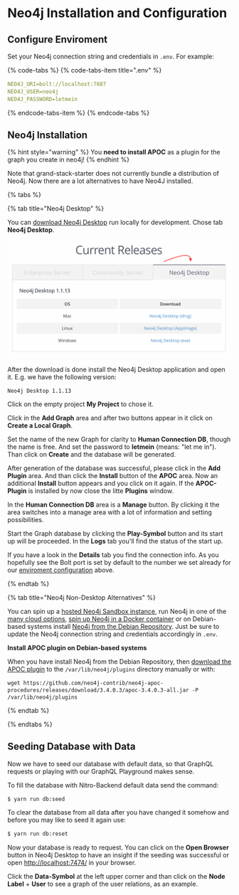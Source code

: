 # Neo4j Installation and Configuration


## Configure Enviroment

Set your Neo4j connection string and credentials in `.env`. For example:

{% code-tabs %}
{% code-tabs-item title=".env" %}
```yaml
NEO4J_URI=bolt://localhost:7687
NEO4J_USER=neo4j
NEO4J_PASSWORD=letmein
```
{% endcode-tabs-item %}
{% endcode-tabs %}


## Neo4j Installation

{% hint style="warning" %}
You **need to install APOC** as a plugin for the graph you create in neo4j!
{% endhint %}

Note that grand-stack-starter does not currently bundle a distribution of Neo4j.
Now there are a lot alternatives to have Neo4J installed.

{% tabs %}

{% tab title="Neo4j Desktop" %}

You can [download Neo4j Desktop](https://neo4j.com/download-center/) run locally for development.
Chose tab **Neo4j Desktop**.

![Neo4j Download-Center screenshot](../../.gitbook/assets/screenshot-neo4j-download-center-current-releases.png)

After the download is done install the Neo4j Desktop application and open it.
E.g. we have the following version:

```
Neo4j Desktop 1.1.13
```

Click on the empty project **My Project** to chose it.

Click in the **Add Graph** area and after two buttons appear in it click on **Create a Local Graph**.

Set the name of the new Graph for clarity to **Human Connection DB**, though the name is free.
And set the password to **letmein** (means: "let me in"). Than click on **Create** and the database will be generated.

After generation of the database was successful, please click in the **Add Plugin** area.
And than click the **Install** button of the **APOC** area.
Now an additional **Install** button appears and you click on it again. If the **APOC-Plugin** is installed by now close the litte **Plugins** window.

In the **Human Connection DB** area is a **Manage** button. By clicking it the area switches into a manage area with a lot of information and setting possibilities.

Start the Graph database by clicking the **Play-Symbol** button and its start up will be proceeded.
In the **Logs** tab you'll find the status of the start up.

If you have a look in the **Details** tab you find the connection info. As you hopefully see the Bolt port is set by default to the number we set already for our [enviroment configuration](#configure-enviroment) above.

{% endtab %}

{% tab title="Neo4j Non-Desktop Alternatives" %}

You can spin up a [hosted Neo4j Sandbox instance](https://neo4j.com/download-center/), run Neo4j in one of the [many cloud options](https://neo4j.com/developer/guide-cloud-deployment/), [spin up Neo4j in a Docker container](https://neo4j.com/developer/docker/) or on Debian-based systems install [Neo4j from the Debian Repository](http://debian.neo4j.org/). Just be sure to update the Neo4j connection string and credentials accordingly in `.env`.

**Install APOC plugin on Debian-based systems**

When you have install Neo4j from the Debian Repository, then [download the APOC plugin](https://github.com/neo4j-contrib/neo4j-apoc-procedures/releases/download/3.4.0.3/apoc-3.4.0.3-all.jar) to the `/var/lib/neo4j/plugins` directory manually or with:

```text
wget https://github.com/neo4j-contrib/neo4j-apoc-procedures/releases/download/3.4.0.3/apoc-3.4.0.3-all.jar -P /var/lib/neo4j/plugins
```

{% endtab %}

{% endtabs %}


## Seeding Database with Data

Now we have to seed our database with default data, so that GraphQL requests or playing with our GraphQL Playground makes sense.

To fill the database with Nitro-Backend default data send the command:
```bash
$ yarn run db:seed
```

To clear the database from all data after you have changed it somehow and before you may like to seed it again use:
```bash
$ yarn run db:reset
```

Now your database is ready to request. You can click on the **Open Browser** button in Neo4j Desktop to have an insight if the seeding was successful or open [http://localhost:7474/](http://localhost:7474/) in your browser.

Click the **Data-Symbol** at the left upper corner and than click on the **Node Label** + **User** to see a graph of the user relations, as an example.
